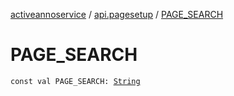 [activeannoservice](../index.md) / [api.pagesetup](index.md) / [PAGE_SEARCH](./-p-a-g-e_-s-e-a-r-c-h.md)

# PAGE_SEARCH

`const val PAGE_SEARCH: `[`String`](https://kotlinlang.org/api/latest/jvm/stdlib/kotlin/-string/index.html)